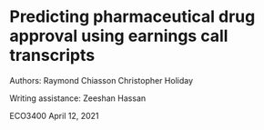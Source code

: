 # Predicting pharmaceutical drug approval using earnings call transcripts

Authors:
Raymond Chiasson
Christopher Holiday

Writing assistance:
Zeeshan Hassan

ECO3400
April 12, 2021
